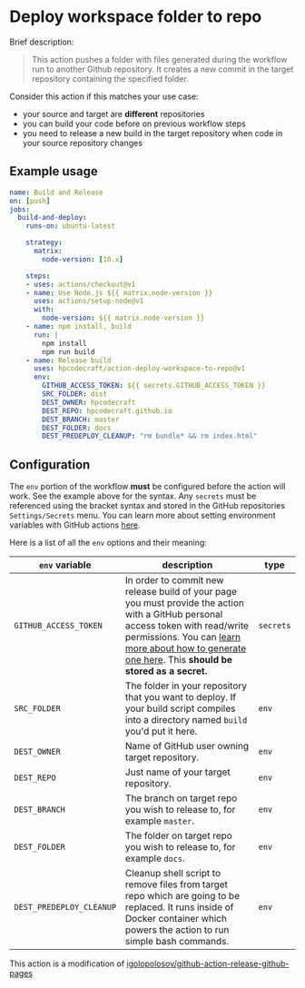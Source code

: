 # Deploy workspace folder to repo

Brief description:
> This action pushes a folder with files generated during the workflow run to another Github repository. It creates a new commit in the target repository containing the specified folder.

Consider this action if this matches your use case:
* your source and target are **different** repositories
* you can build your code before on previous workflow steps
* you need to release a new build in the target repository when code in your source repository changes

## Example usage

```yml
name: Build and Release
on: [push]
jobs:
  build-and-deploy:
    runs-on: ubuntu-latest

    strategy:
      matrix:
        node-version: [10.x]

    steps:
    - uses: actions/checkout@v1
    - name: Use Node.js ${{ matrix.node-version }}
      uses: actions/setup-node@v1
      with:
        node-version: ${{ matrix.node-version }}
    - name: npm install, build
      run: |
        npm install
        npm run build
    - name: Release build
      uses: hpcodecraft/action-deploy-workspace-to-repo@v1
      env:
        GITHUB_ACCESS_TOKEN: ${{ secrets.GITHUB_ACCESS_TOKEN }}
        SRC_FOLDER: dist
        DEST_OWNER: hpcodecraft
        DEST_REPO: hpcodecraft.github.io
        DEST_BRANCH: master
        DEST_FOLDER: docs
        DEST_PREDEPLOY_CLEANUP: "rm bundle* && rm index.html"
```

## Configuration

The `env` portion of the workflow **must** be configured before the action will work. See the example above for the syntax. Any `secrets` must be referenced using the bracket syntax and stored in the GitHub repositories `Settings/Secrets` menu. You can learn more about setting environment variables with GitHub actions [here](https://help.github.com/en/articles/workflow-syntax-for-github-actions#jobsjob_idstepsenv).

Here is a list of all the `env` options and their meaning:

| `env` variable  | description | type |
| --------------- | ----------- | ------------- |
| `GITHUB_ACCESS_TOKEN`  | In order to commit new release build of your page you must provide the action with a GitHub personal access token with read/write permissions. You can [learn more about how to generate one here](https://help.github.com/en/articles/creating-a-personal-access-token-for-the-command-line). This **should be stored as a secret.**  | `secrets` |
| `SRC_FOLDER`  | The folder in your repository that you want to deploy. If your build script compiles into a directory named `build` you'd put it here. | `env` |
| `DEST_OWNER`  | Name of GitHub user owning target repository. | `env` |
| `DEST_REPO`  | Just name of your target repository. | `env` |
| `DEST_BRANCH`  | The branch on target repo you wish to release to, for example `master`.  | `env` |
| `DEST_FOLDER`  | The folder on target repo you wish to release to, for example `docs`.  | `env` |
| `DEST_PREDEPLOY_CLEANUP`  | Cleanup shell script to remove files from target repo which are going to be replaced. It runs inside of Docker container which powers the action to run simple bash commands.  | `env` |


This action is a modification of [igolopolosov/github-action-release-github-pages](https://github.com/igolopolosov/github-action-release-github-pages)

